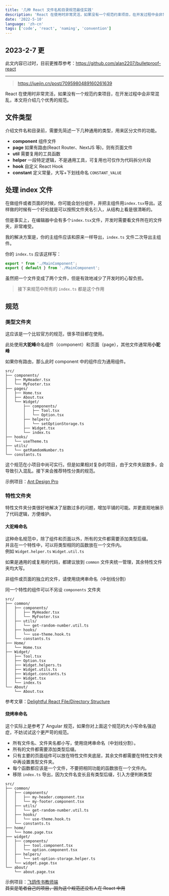 ```yaml
---
title: '几种 React 文件名和目录规范最佳实践'
description: 'React 在使用时非常灵活，如果没有一个规范约束项目，在开发过程中会非常混乱，本文将介绍几个优秀的规范。'
date: '2022-5-10'
language: 'zh-cn'
tags: ['code', 'react', 'naming', 'convention']
---
```


## 2023-2-7 更

此文内容已过时，目前更推荐参考：<https://github.com/alan2207/bulletproof-react>

---

> <https://juejin.cn/post/7095980489160261639>

React 在使用时非常灵活，如果没有一个规范约束项目，在开发过程中会非常混乱，本文将介绍几个优秀的规范。

## 文件类型

介绍文件名和目录前，需要先简述一下几种通用的类型，用来区分文件的功能。

- **component** 组件文件
- **page** 如果有路由(React Router、NextJS 等)，则有页面文件
- **util** 需要复用的工具函数
- **helper** 一段特定逻辑，不是通用工具，可复用也可仅作为代码拆分片段
- **hook** 自定义 React Hook
- **constant** 定义常量，大写+下划线命名 `CONSTANT_VALUE`

## 处理 index 文件

在做组件或者页面的时候，你可能会划分组件，并把主组件用`index.tsx`导出。这样做的时候有一个好处就是可以按照文件夹名引入，从结构上看是很清晰的。

但是事实上，在编辑器中会有多个`index.tsx`文件，开发时需要看文件所在的文件夹，非常难受。

我的解决方案是，你的主组件应该和原来一样导出，`index.ts` 文件二次导出主组件。

你的 `index.ts` 应该这样写：

```ts
export * from './MainComponent';
export { default } from './MainComponent';
```

虽然把一个文件变成了两个文件，但是有效地减少了开发时的心智负担。

> 接下来规范中所有的 `index.ts` 都是这个作用

## 规范

### 类型文件夹

这应该是一个比较官方的规范，很多项目都在使用。

此处使用**大驼峰**命名组件（component）和页面（page），其他文件通常用**小驼峰**

如果你有路由，那么此时 component 中的组件应为通用组件。

```
src/
├── components/
│   ├── MyHeader.tsx
│   └── MyFooter.tsx
├── pages/
│   ├── Home.tsx
│   ├── About.tsx
│   └── Widget/
│       ├── components/
│       │   ├── Tool.tsx
│       │   └── Option.tsx
│       ├── helpers/
│       │   └── setOptionStorage.ts
│       ├── Widget.tsx
│       └── index.ts
├── hooks/
│   └── useTheme.ts
├── utils/
│   └── getRamdomNumber.ts
└── constants.ts
```

这个规范在小项目中尚可实行。但是如果相对复杂的项目，由于文件夹层数多，会导致引入混乱。接下来会推荐特性分类的规范。

示例项目：[Ant Design Pro](https://github.com/ant-design/ant-design-pro)

### 特性文件夹

特性文件夹分类很好地解决了层数过多的问题，增加平铺的可能。并更直观地展示了代码逻辑，方便维护。

#### 大驼峰命名

这种命名规范中，除了组件和页面以外，所有的文件都需要添加类型后缀。  
并且在一个特性中，可以将类型相同的函数放在一个文件内。  
例如 `Widget.helper.ts` `Widget.util.ts`

如果是通用的或复用的代码，都建议放到 `common` 文件夹统一管理，其余特性文件夹均大写。

非组件或页面的独立的文件，请使用烧烤串命名（中划线分割）

同一个特性的组件可以不另设 `components` 文件夹

```
src/
├── common/
│   ├── components/
│   │   ├── MyHeader.tsx
│   │   └── MyFooter.tsx
│   ├── utils/
│   │   └── get-random-number.util.ts
│   ├── hooks/
│   │   └── use-theme.hook.ts
│   └── constants.ts
├── Home/
│   └── Home.tsx
├── Widget/
│   ├── Tool.tsx
│   ├── Option.tsx
│   ├── Widget.helpers.ts
│   ├── Widget.utils.ts
│   ├── Widget.constants.ts
│   ├── Widget.tsx
│   └── index.ts
└── About/
    └── About.tsx
```

参考文章：[Delightful React File/Directory Structure](https://www.joshwcomeau.com/react/file-structure/)

#### 烧烤串命名

这个实际上是参考了 Angular 规范，如果你对上面这个规范的大小写命名强迫症，不妨试试这个更严苛的规范。

- 所有文件名、文件夹名都小写，使用烧烤串命名（中划线分割）。
- 所有的文件都需要添加类型后缀。
- 只有主要的页面组件可以放在特性文件夹底层，其余文件都需要在特性文件夹中再设置类型文件夹。
- 每个函数都应该是一个文件，不要把相同功能的函数放在一个文件内。
- 移除 `index.ts` 导出，因为文件名变长且有类型后缀，引入方便判断类型

```
src/
├── common/
│   ├── components/
│   │   ├── my-header.component.tsx
│   │   └── my-footer.component.tsx
│   ├── utils/
│   │   └── get-random-number.util.ts
│   ├── hooks/
│   │   └── use-theme.hook.ts
│   └── constants.ts
├── home/
│   └── home.page.tsx
├── widget/
│   ├── components/
│   │   ├── tool.component.tsx
│   │   └── option.component.tsx
│   ├── helpers/
│   │   └── set-option-storage.helper.ts
│   └── widget.page.tsx
└── about/
    └── about.page.tsx
```

示例项目：[飞鸽传书教师端](https://github.com/MessagePigeon/client-teacher)  
~~其实是笔者自己的项目，因为这个规范还没有人在 React 中用~~
